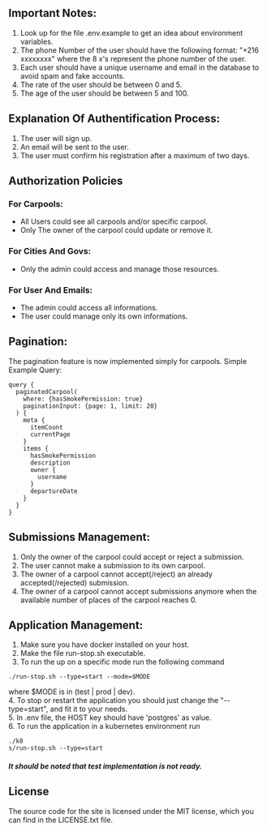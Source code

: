 ## Important Notes:

1. Look up for the file .env.example to get an idea about environment variables.
2. The phone Number of the user should have the following format: "+216
   xxxxxxxx" where the 8 x's represent the phone number of the user.
3. Each user should have a unique username and email in the database to avoid
   spam and fake accounts.
4. The rate of the user should be between 0 and 5.
5. The age of the user should be between 5 and 100.

## Explanation Of Authentification Process:

1. The user will sign up.
2. An email will be sent to the user.
3. The user must confirm his registration after a maximum of two days.

## Authorization Policies

### For Carpools:

<ul>
<li> All Users could see all carpools and/or specific carpool.</li>
<li> Only The owner of the carpool could update or remove it.</li>
</ul>

### For Cities And Govs:

<ul>
<li> Only the admin could access and manage those resources.</li>
</ul>

### For User And Emails:

<ul>
<li>The admin could access all informations.</li>
<li>The user could manage only its own informations.</li>
</ul>

## Pagination:

The pagination feature is now implemented simply for carpools. Simple Example
Query:

```gql
query {
  paginatedCarpool(
    where: {hasSmokePermission: true}
    paginationInput: {page: 1, limit: 20}
  ) {
    meta {
      itemCount
      currentPage
    }
    items {
      hasSmokePermission
      description
      owner {
        username
      }
      departureDate
    }
  }
}
```

## Submissions Management:

1. Only the owner of the carpool could accept or reject a submission.
2. The user cannot make a submission to its own carpool.
3. The owner of a carpool cannot accept(/reject) an already accepted(/rejected)
   submission.
4. The owner of a carpool cannot accept submissions anymore when the available
   number of places of the carpool reaches 0.

## Application Management:

1. Make sure you have docker installed on your host.
2. Make the file run-stop.sh executable.
3. To run the up on a specific mode run the following command<br>

```linux
./run-stop.sh --type=start --mode=$MODE
```

where $MODE is in (test | prod | dev).<br> 4. To stop or restart the application
you should just change the "--type=start", and fit it to your needs.<br> 5. In
.env file, the HOST key should have 'postgres' as value. <br> 6. To run the
application in a kubernetes environment run

```linux
./k8
s/run-stop.sh --type=start
```

#### _It should be noted that test implementation is not ready._

## License

The source code for the site is licensed under the MIT license, which you can
find in the LICENSE.txt file.
